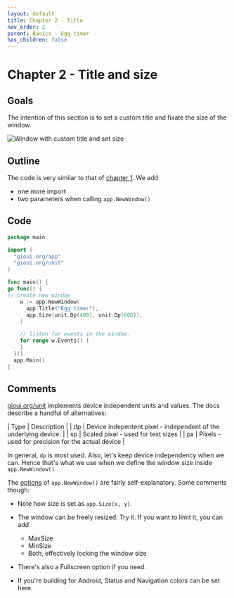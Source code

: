 ```yaml
---
layout: default
title: Chapter 2 - Title 
nav_order: 2
parent: Basics - Egg timer
has_children: false 
---
```


# Chapter 2 - Title and size

## Goals
The intention of this section is to set a custom title and fixate the size of the window.

![Window with custom title and set size](02_title_and_size.png)

## Outline

The code is very similar to that of [chapter 1](01_empty_window). We add
 - one more import 
 - two parameters when calling ```app.NewWindow()```

## Code

```go
package main

import (
  "gioui.org/app"
  "gioui.org/unit"
)

func main() {
go func() {
// create new window
    w := app.NewWindow(
      app.Title("Egg timer"),
      app.Size(unit.Dp(400), unit.Dp(600)),
    )

    // listen for events in the window.
    for range w.Events() {
    }
  }()
  app.Main()
}

```

## Comments

[gioui.org/unit](https://pkg.go.dev/gioui.org/unit) implements device independent units and values. The docs describe a handful of alternatives:

| Type | Description |
| dp | Device indepentent pixel - independent of the underlying device. |
| sp | Scaled pixel - used for text sizes |
| px | Pixels - used for precision for the actual device |
 
In general, ```dp``` is most used. Also, let's keep device independency when we can. Hence that's what we use when we define the window size inside ```app.NewWindow()```

The [options](https://pkg.go.dev/gioui.org/app#Option) of ```app.NewWindow()``` are fairly self-explanatory. Some comments though:

 - Note how size is set as ```app.Size(x, y)```.
 - The window can be freely resized. Try it. If you want to limit it, you can add
   - MaxSize
   - MinSize
   - Both, effectively locking the window size 

 - There's also a Fullscreen option if you need.
 - If you're building for Android, Status and Navigation colors can be set here. 
 
